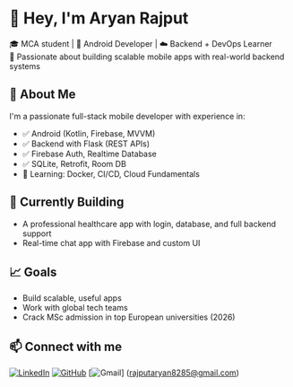 # 👋 Hey, I'm Aryan Rajput

🎓 MCA student | 📱 Android Developer | ☁️ Backend + DevOps Learner  
🎯 Passionate about building scalable mobile apps with real-world backend systems

## 💼 About Me

I'm a passionate full-stack mobile developer with experience in:
- ✅ Android (Kotlin, Firebase, MVVM)
- ✅ Backend with Flask (REST APIs)
- ✅ Firebase Auth, Realtime Database
- ✅ SQLite, Retrofit, Room DB
- 🔄 Learning: Docker, CI/CD, Cloud Fundamentals

## 🧠 Currently Building
- A professional healthcare app with login, database, and full backend support
- Real-time chat app with Firebase and custom UI

## 📈 Goals
- Build scalable, useful apps
- Work with global tech teams
- Crack MSc admission in top European universities (2026)

## 📫 Connect with me
[![LinkedIn](https://img.shields.io/badge/LinkedIn-blue?style=flat&logo=linkedin)](https://www.linkedin.com/in/aryan-rajput21/)
[![GitHub](https://img.shields.io/badge/GitHub-black?style=flat&logo=github)](https://github.com/AryanRajput20/)
[![Gmail](https://img.shields.io/badge/Gmail-red?style=flat&logo=gmail)]
(rajputaryan8285@gmail.com)


